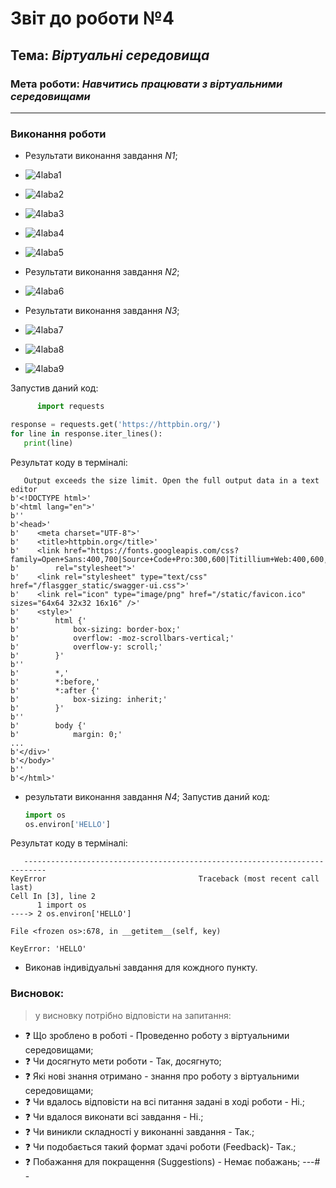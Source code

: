 # Звіт до роботи №4
## Тема: _Віртуальні середовища_
### Мета роботи: _Навчитись працювати з віртуальними середовищами_
---
### Виконання роботи

- Результати виконання завдання *N1*;
- ![4laba1](https://github.com/DmytroHimzaITCollege/3_laba_3/blob/main/%D0%9E%D1%81%D0%BD%D0%BE%D0%B2%D0%B8%20%D1%80%D0%BE%D0%B1%D0%BE%D1%82%D0%B8%20%D0%B7%20%D1%81%D1%82%D0%BE%D1%80%D0%BE%D0%BD%D0%BD%D1%96%D0%BC%D0%B8%20%D0%B1%D1%96%D0%B1%D0%BB%D1%96%D0%BE%D1%82%D0%B5%D0%BA%D0%B0%D0%BC%D0%B8%201.png?raw=true)
- ![4laba2](https://github.com/DmytroHimzaITCollege/3_laba_3/blob/main/%D0%9E%D1%81%D0%BD%D0%BE%D0%B2%D0%B8%20%D1%80%D0%BE%D0%B1%D0%BE%D1%82%D0%B8%20%D0%B7%20%D1%81%D1%82%D0%BE%D1%80%D0%BE%D0%BD%D0%BD%D1%96%D0%BC%D0%B8%20%D0%B1%D1%96%D0%B1%D0%BB%D1%96%D0%BE%D1%82%D0%B5%D0%BA%D0%B0%D0%BC%D0%B8%202.png?raw=true)
- ![4laba3](https://github.com/DmytroHimzaITCollege/3_laba_3/blob/main/%D0%9E%D1%81%D0%BD%D0%BE%D0%B2%D0%B8%20%D1%80%D0%BE%D0%B1%D0%BE%D1%82%D0%B8%20%D0%B7%20%D1%81%D1%82%D0%BE%D1%80%D0%BE%D0%BD%D0%BD%D1%96%D0%BC%D0%B8%20%D0%B1%D1%96%D0%B1%D0%BB%D1%96%D0%BE%D1%82%D0%B5%D0%BA%D0%B0%D0%BC%D0%B8%203.png?raw=true)
- ![4laba4](https://github.com/DmytroHimzaITCollege/3_laba_3/blob/main/%D0%9E%D1%81%D0%BD%D0%BE%D0%B2%D0%B8%20%D1%80%D0%BE%D0%B1%D0%BE%D1%82%D0%B8%20%D0%B7%20%D1%81%D1%82%D0%BE%D1%80%D0%BE%D0%BD%D0%BD%D1%96%D0%BC%D0%B8%20%D0%B1%D1%96%D0%B1%D0%BB%D1%96%D0%BE%D1%82%D0%B5%D0%BA%D0%B0%D0%BC%D0%B8%204.png?raw=true)
- ![4laba5](https://github.com/DmytroHimzaITCollege/3_laba_3/blob/main/%D0%9E%D1%81%D0%BD%D0%BE%D0%B2%D0%B8%20%D1%80%D0%BE%D0%B1%D0%BE%D1%82%D0%B8%20%D0%B7%20%D1%81%D1%82%D0%BE%D1%80%D0%BE%D0%BD%D0%BD%D1%96%D0%BC%D0%B8%20%D0%B1%D1%96%D0%B1%D0%BB%D1%96%D0%BE%D1%82%D0%B5%D0%BA%D0%B0%D0%BC%D0%B8%205.png?raw=true)

- Результати виконання завдання *N2*;
- ![4laba6](https://github.com/DmytroHimzaITCollege/3_laba_3/blob/main/%D0%A0%D0%BE%D0%B1%D0%BE%D1%82%D0%B0%20%D1%83%20%D0%B2%D1%96%D1%80%D1%82%D1%83%D0%B0%D0%BB%D1%8C%D0%BD%D0%BE%D0%BC%D1%83%20%D1%81%D0%B5%D1%80%D0%B5%D0%B4%D0%BE%D0%B2%D0%B8%D1%89%D1%96.png?raw=true)

- Результати виконання завдання *N3*;
- ![4laba7](https://github.com/DmytroHimzaITCollege/3_laba_3/blob/main/%D0%A0%D0%BE%D0%B1%D0%BE%D1%82%D0%B0%20%D0%B7%20Pipenv%201.png?raw=true)
- ![4laba8](https://github.com/DmytroHimzaITCollege/3_laba_3/blob/main/%D0%A0%D0%BE%D0%B1%D0%BE%D1%82%D0%B0%20%D0%B7%20Pipenv%202.png?raw=true)
- ![4laba9](https://github.com/DmytroHimzaITCollege/3_laba_3/blob/main/%D0%A0%D0%BE%D0%B1%D0%BE%D1%82%D0%B0%20%D0%B7%20Pipenv%203.png?raw=true)

Запустив даний код:
   ```python
         import requests

   response = requests.get('https://httpbin.org/')
   for line in response.iter_lines():
      print(line)
   ```
Результат коду в терміналі:
   ```
      Output exceeds the size limit. Open the full output data in a text editor
   b'<!DOCTYPE html>'
   b'<html lang="en">'
   b''
   b'<head>'
   b'    <meta charset="UTF-8">'
   b'    <title>httpbin.org</title>'
   b'    <link href="https://fonts.googleapis.com/css?family=Open+Sans:400,700|Source+Code+Pro:300,600|Titillium+Web:400,600,700"'
   b'        rel="stylesheet">'
   b'    <link rel="stylesheet" type="text/css" href="/flasgger_static/swagger-ui.css">'
   b'    <link rel="icon" type="image/png" href="/static/favicon.ico" sizes="64x64 32x32 16x16" />'
   b'    <style>'
   b'        html {'
   b'            box-sizing: border-box;'
   b'            overflow: -moz-scrollbars-vertical;'
   b'            overflow-y: scroll;'
   b'        }'
   b''
   b'        *,'
   b'        *:before,'
   b'        *:after {'
   b'            box-sizing: inherit;'
   b'        }'
   b''
   b'        body {'
   b'            margin: 0;'
   ...
   b'</div>'
   b'</body>'
   b''
   b'</html>'
   ```

- результати виконання завдання *N4*;
Запустив даний код:
   ```python
   import os
   os.environ['HELLO']
   ```
Результат коду в терміналі:
   ```
      ---------------------------------------------------------------------------
   KeyError                                  Traceback (most recent call last)
   Cell In [3], line 2
         1 import os
   ----> 2 os.environ['HELLO']

   File <frozen os>:678, in __getitem__(self, key)

   KeyError: 'HELLO'
   ```
   
+ Виконав індивідуальні завдання для кождного пункту.
### Висновок: 
> у висновку потрібно відповісти на запитання:
- :question: Що зроблено в роботі - Проведенно роботу з віртуальними середовищами;
- :question: Чи досягнуто мети роботи - Так, досягнуто;
- :question: Які нові знання отримано - знання про роботу з віртуальними середовищами;
- :question: Чи вдалось відповісти на всі питання задані в ході роботи - Ні.;
- :question: Чи вдалося виконати всі завдання - Ні.;
- :question: Чи виникли складності у виконанні завдання - Так.;
- :question: Чи подобається такий формат здачі роботи (Feedback)- Так.;
- :question: Побажання для покращення (Suggestions) - Немає побажань;
---# -
